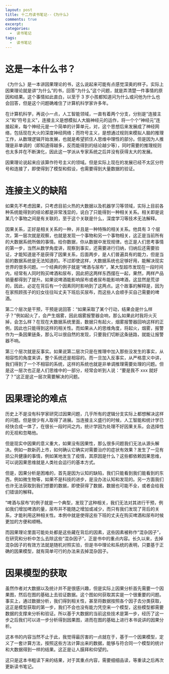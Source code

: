 ```yaml
---
layout: post
title: 十二月读书笔记--《为什么》
comments: true
excerpt: 
categories:
  -  读书笔记
tags:
  -  读书笔记
---
```



# 这是一本什么书？

《为什么》是一本讲因果理论的书，这么说起来可能有点感觉深奥的样子。实际上因果理论就是讲“为什么”的书，回答“为什么”这个问题，就是弄清楚一件事情的原因和结果。这个事情如此直白，以至于 3 岁小孩都知道问为什么或问他为什么也会回答，但是这个问题确难住了计算机科学家许多年。

在计算机科学，再说小一点，人工智能领域，一直有着两个分支，分别是“连接主义”和“符号主义”，连接主义是想模拟人大脑神经元的运作，将一个个“神经元”连接起来，每个神经元是一个简单的计算单元，对，这个思想后来发展成了神经网络，包括现在大火的深度神经网络；而符号主义，是想通过规则来模拟人脑的推理工作，从数理逻辑开始发展，也就是希望抓住人思维中理性的部分。但是因为人推理是非单调的（即知道得越多，反而能得到的结论越少等），同时需要的推理规则也太多并在不断演化，因此这一学派从专家系统之后并没有获得太大的发展。

因果理论说起来应该算作符号主义的领域。但是实际上现在的发展已经不太区分符号和连接了，即使得到了模型和假设，也需要得到大量数据的验证。


# 连接主义的缺陷

如果先不考虑因果，只考虑目前火热的大数据以及机器学习等领域，实际上目前各种系统能得到的结论都是非常浅显的，说白了只能得到一种相关关系。相关即是说某几个事物之间是有关联的，至于这个关联是什么，深度学习等技术无法解释。

因果关系，正好是相关关系的一种，并且是一种特殊的相关关系。他具有 3 个层次，第一层次就是观察，也就是发现一个事物和另一个事物相关，这正是当前所有的大数据系统所做的事情。给你数据，你从数据中发现规律。也正是人们思考事情的第一步，当然从数学角度讲，观察到事实，还需要进行归纳，归纳后还需要验证，才能知道是不是获得了因果关系，后面两步，是人们普遍具有的能力，但是当前的数据系统是无法知道的。不过即使这样，大数据系统也足够好用，能解决现实世界的很多问题。一个经典的例子就是“啤酒与尿布”，某大型超市发现在一段时间内，经常有人同时购买啤酒和尿布，因此把这两样东西摆在一起，果然，两样产品销量都得到了提升。如果说啤酒能影响尿布或者尿布能影响啤酒，这显然是荒谬的，因此，必定在背后有一个因素同时影响到了这两点。这个故事的解释是，因为在家照顾孩子的妇女往往叫丈夫下班后买尿布，而这些人会顺手买自己需要的啤酒。

第二个层次是干预，干预是说回答：“如果采取了某个行动，结果会是什么样子？”例如起火了，会产生烟雾，因此烟雾报警器会响，那么如果此时我将火灭掉，会怎么样？在现在大数据系统里面，数据只有起火，烟雾报警器回响这样的正例，因此也只能得到这样的相关性。而如果从人的思维角度，将起火，烟雾，报警作为一条因果链条，那么可以很自然的发现，只要我们切断这条链路，就能让报警器不响。

第三个层次就是反事实。如果说第二层次只是在推理中加入那些没发生的事实，从相容性的角度来讲，整个系统还是相容的。而一旦加入反事实，从严格意义中讲，我们得到了一个不相容的系统，这样的系统也就是非单调推理需要处理的问题。但是这一层次也正是人们思维中的一部分，经常会听到人说：“要是我不 xxx 就好了？”这正是这一层次需要解决的问题。


# 因果理论的难点

历史上不是没有科学家研究过因果问题，几乎所有的逻辑分支实际上都想解决这样的问题。但是很少有人取得了进展。当连接主义盛行的时候，人工智能和统计学已经快合成一体了，在很长一段时间之内，统计学因为处理不好因果关系，会选择性的无视和忽略他。

但是现实中因果的意义重大，如果没有因果性，那么很多问题我们无法从源头解决。例如一款新药上市，如何确认它确实对需要治疗的症状有效果？发生了一见有损公共健康的事情，例如某地发生了疫情，其原因是什么？这些都依赖因果思维，可以说因果思维就是人类社会运行的基本方式。

但是，因果分析是困难的，首先是因为认知的缺陷，我们只能看到我们能看到的东西，例如微生物等，如果不是科技的进步，是没办法认知和发现的。另一方面我们也许无法获取到我们想要的数据，即使获得了数据，数据也可能不全，或者会给我们错误的解释。

“啤酒与尿布”的例子就是一个典型，发现了这种相关，我们无法对其进行干预，例如我们增加啤酒的量，尿布并不能随之增加或减少，而只有我们发现了背后的关系，才能利用这种相关性。本例中就是使得这些下班的丈夫在购买啤酒和尿布时候更加的方便和顺畅。

而因果理论里面可能处处都是这些藏在背后的因素，这些因素被称作“混杂因子”，在研究和分析中怎么去除这些“混杂因子”，正是书中的重点内容。长久以来，去掉混杂因子的有效方法就是随机对照实验，但是书中理论和系统的表明，只要基于正确的因果模型，就有简单可行的办法来去掉混杂因子。


# 因果模型的获取

虽然作者对大数据以及统计并不是很感兴趣，但是实际上因果分析首先需要一个因果图，然后在图的基础上去验证数据。这个图如何获取其实是一个很重要的问题。事实上，通过数据分析，我们得到相关性，甚至将数据按照各个因子去分类获取，这正是模型获取的第一步，我们不会也没有能力凭空来一个模型，这些模型都需要数据的支撑来分析和验证。所以基于大数据的当前这些技术是第一步，经历了这一步之后我们可以进一步分析得到因果图，进而在图的基础上进行本书说讲的因果分析。

这本书的内容当然不止于此，我觉得最厉害的一点就在于，基于一个因果模型，定义了一套计算方法，按照这些方法计算出来的数据，能够与符合同一个模型的统计和大数据得到一样的结果。这正是让人膜拜和仰望的。

这只是这本书粗读下来的结果，对于其重点内容，需要细细品读，等重读之后再次更新读书笔记。

